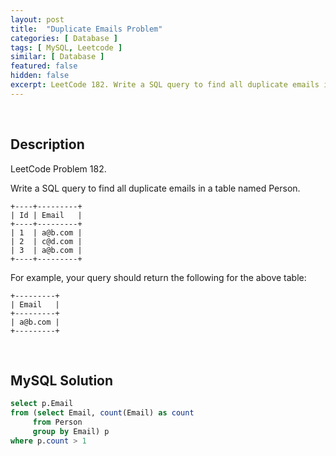 ```yaml
---
layout: post
title:  "Duplicate Emails Problem"
categories: [ Database ]
tags: [ MySQL, Leetcode ]
similar: [ Database ]
featured: false
hidden: false
excerpt: LeetCode 182. Write a SQL query to find all duplicate emails in a table named Person.
---
```


<br />

## Description

LeetCode Problem 182. 

Write a SQL query to find all duplicate emails in a table named Person.

```
+----+---------+
| Id | Email   |
+----+---------+
| 1  | a@b.com |
| 2  | c@d.com |
| 3  | a@b.com |
+----+---------+
```

For example, your query should return the following for the above table:

```
+---------+
| Email   |
+---------+
| a@b.com |
+---------+
```

<br />

## MySQL Solution


```sql
select p.Email
from (select Email, count(Email) as count
     from Person
     group by Email) p
where p.count > 1
```
